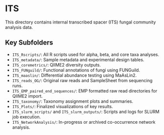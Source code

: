 # ITS

This directory contains internal transcribed spacer (ITS) fungal community analysis data.

## Key Subfolders

- `ITS_Rscripts/`: All R scripts used for alpha, beta, and core taxa analyses.
- `ITS_metadata/`: Sample metadata and experimental design tables.
- `ITS_coremetrics/`: QIIME2 diversity outputs.
- `ITS_FUNguild/`: Functional annotations of fungi using FUNGuild.
- `ITS_maaslin/`: Differential abundance testing using MaAsLin2.
- `ITS_reads_OG/`: Original raw reads and SampleSheet from sequencing runs.
- `ITS_EMP_paired_end_sequences/`: EMP formatted raw read directories for QIIME2 import.
- `ITS_taxonomy/`: Taxonomy assignment plots and summaries.
- `ITS_Plots/`: Finalized visualizations of key results.
- `ITS_slurm_scripts/` and `ITS_slurm_outputs/`: Scripts and logs for SLURM job execution.
- `ITS_NetworkAnalysis/`: In-progress or archived co-occurrence network analysis.

